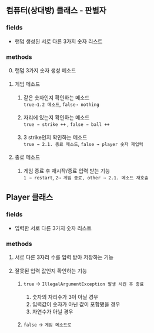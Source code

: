 ## 컴퓨터(상대방) 클래스 - 판별자

### fields
- 랜덤 생성된 서로 다른 3가지 숫자 리스트

### methods
0. 랜덤 3가지 숫자 생성 메소드<br /><br />
1. 게임 메소드<br /><br />
    1.  같은 숫자인지 확인하는 메소드<br>
        `true→1.2 메소드`, `false→ nothing`
    <br><br>
    2.  자리에 있는지 확인하는 메소드<br>
        `true → strike ++` , `false → ball ++`
    <br><br>
    3. 3 strike인지 확인하는 메소드<br>
       `true → 2.1. 종료 메소드`, `false → player 숫자 재입력`
    <br><br>
2. 종료 메소드<br><br>
    1. 게임 종료 후 재시작/종료 입력 받는 기능 <br>
       `1 → restart`, `2→ 게임 종료, other → 2.1. 메소드 재호출`


## Player 클래스

### fields
- 입력한 서로 다른 3가지 숫자 리스트

### methods
1. 서로 다른 3자리 수를 입력 받아 저장하는 기능<br><br>
2. 잘못된 입력 값인지 확인하는 기능<br><br>
    1. `true` → `IllegalArgumentException 발생 시킨 후 종료`<br><br>
        1. 숫자의 자리수가 3이 아닐 경우<br>
        2. 입력값이 숫자가 아닌 값이 포함됐을 경우<br>
        3. 자연수가 아닐 경우<br><br>
    2. `false` → `게임 메소드로`
